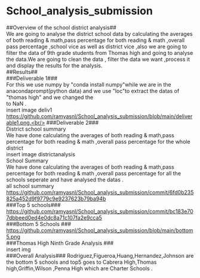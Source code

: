 # School_analysis_submission<br/>
##Overview of the school district analysis##<br/>
We are going to analyse the district school data by calculating the averages of both reading & math,pass percentage for both reading & math ,overall pass percentage ,school vice as well as district vice ,also we are going to filter the data of 9th grade students from Thomas high and going to analyse the data.We are going to clean the data , filter the data we want ,process it and display the results for the analysis.<br/>
##Results##<br/>
###Deliverable 1###<br/>
For this we use numpy by "conda install numpy"while we are in the anacondaprompt(python data) and we use "loc"to extract the datas of "thomas high" and we changed the <br/>
to NaN .<br/>
insert image deliv1 https://github.com/ramyasnl/School_analysis_submission/blob/main/deliverable1.png.<br/>
###Deliverable 2###<br/>
District school summary <br/>
We have done calculating the averages of both reading & math,pass percentage for both reading & math ,overall pass percentage for the whole district<br/>
insert image districtanalysis<br/>
School Summary <br/>
We have done calculating the averages of both reading & math,pass percentage for both reading & math ,overall pass percentage for all the schools seperate and have analysed the datas .<br/>
 all school summary https://github.com/ramyasnl/School_analysis_submission/commit/6fd0b235825a452d9f9779c9e9237623b79ba94b <br/>
###Top 5 schools###<br/>
 https://github.com/ramyasnl/School_analysis_submission/commit/bc183e707dbbeed0ed4e0dc8a71c107fa2e9cca5 <br/>
###Bottom 5 Schools ###<br/>
https://github.com/ramyasnl/School_analysis_submission/blob/main/bottom5.png <br/>
###Thomas High Ninth Grade Analysis ###<br/>
insert img <br/>
###Overall Analysis###
Rodriguez,Figueroa,Huang,Hernandez,Johnson are the bottom 5 schools and top5 goes to Cabrera High,Thomas high,Griffin,Wilson ,Penna High which are Charter Schools .
